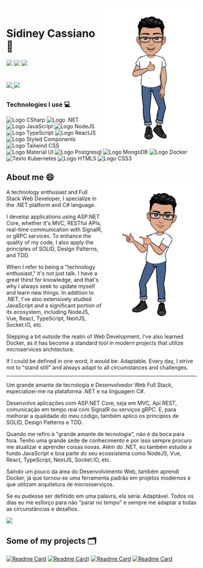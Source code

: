 <img align="right" width="250px" style="margin-top:-20px" src="https://github.com/sidyjw/sidyjw/blob/main/assets/photo_2022-01-03_17-49-34-removebg-preview.png">

<div dsplay="inline-block">
 
  <h1 align="left">Sidiney Cassiano 👋</h1>
  
  <a href="https://www.linkedin.com/in/sidiney-cassiano" target="_blank"><img src="https://img.shields.io/badge/-LinkedIn-%230077B5?style=for-the-badge&logo=linkedin&logoColor=white" target="_blank"></a> 
  <a href="https://instagram.com/sidy.dev" target="_blank"><img src="https://img.shields.io/badge/-Instagram-%23E4405F?style=for-the-badge&logo=instagram&logoColor=white" target="_blank"></a>
  <a href = "mailto:sidineysilva1@gmail.com"><img src="https://img.shields.io/badge/-Gmail-%23333?style=for-the-badge&logo=gmail&logoColor=white" target="_blank"></a>
   <h1></h1>
 <p align="left">
  <a href="https://github.com/sidyjw">
    <img height="180em" src="https://github-readme-stats.vercel.app/api/top-langs/?username=sidyjw&layout=compact&langs_count=7&theme=dracula"/>
    <img height="180em" src="https://github-readme-stats.vercel.app/api?username=sidyjw&hide=contribs,stars&show_icons=true&theme=dracula&include_all_commits=true&count_private=true"/>
  </a>
</p>
</div>

##

### Technologies I use 💻
 
 ![Logo CSharp](https://img.shields.io/badge/C%23-239120?style=for-the-badge&logo=c-sharp&logoColor=white)
 ![Logo .NET](https://img.shields.io/badge/.NET-5C2D91?style=for-the-badge&logo=.net&logoColor=white)
 ![Logo JavaScript](https://img.shields.io/badge/JavaScript-F7DF1E?style=for-the-badge&logo=javascript&logoColor=black)
 ![Logo NodeJS](https://img.shields.io/badge/Node.js-43853D?style=for-the-badge&logo=node.js&logoColor=white)
 ![Logo TypeScript](https://img.shields.io/badge/TypeScript-007ACC?style=for-the-badge&logo=typescript&logoColor=white)
 ![Logo ReactJS](https://img.shields.io/badge/React-20232A?style=for-the-badge&logo=react&logoColor=61DAFB)
 ![Logo Styled Components](https://img.shields.io/badge/styled--components-DB7093?style=for-the-badge&logo=styled-components&logoColor=white)
 ![Logo Tailwind CSS](https://img.shields.io/badge/Tailwind_CSS-38B2AC?style=for-the-badge&logo=tailwind-css&logoColor=white)
 ![Logo Material UI](https://img.shields.io/badge/Material--UI-0081CB?style=for-the-badge&logo=material-ui&logoColor=white)
 ![Logo Postgresql](https://img.shields.io/badge/PostgreSQL-316192?style=for-the-badge&logo=postgresql&logoColor=white)
 ![Logo MongoDB](https://img.shields.io/badge/MongoDB-4EA94B?style=for-the-badge&logo=mongodb&logoColor=whit)
 ![Logo Docker](https://badgen.net/badge/icon/docker?icon=docker&label&scale=1.4)
 ![Texto Kubernetes](https://badgen.net/badge/icon/kubernetes?icon=kubernetes&label&scale=1.4)
 ![Logo HTML5](https://img.shields.io/badge/HTML5-E34F26?style=for-the-badge&logo=html5&logoColor=white)
 ![Logo CSS3](https://img.shields.io/badge/CSS3-1572B6?style=for-the-badge&logo=css3&logoColor=white)

## About me 😄
<img align="right" width="250px" style="margin-top:-20px" src="https://github.com/sidyjw/sidyjw/blob/main/assets/photo_2022-01-03_17-49-29-removebg-preview.png">

<div display="inline-block">
 <p>A technology enthusiast and Full Stack Web Developer, I specialize in the .NET platform and C# language.</p>

 <p>I develop applications using ASP.NET Core, whether it's MVC, RESTful APIs, real-time communication with SignalR, or gRPC services. To enhance the quality of my code, I also apply the principles of SOLID, Design Patterns, and TDD.</p>
 
 <p>When I refer to being a "technology enthusiast," it's not just talk. I have a great thirst for knowledge, and that's why I always seek to update myself and learn new things. In addition to .NET, I've also extensively studied JavaScript and a significant portion of its ecosystem, including NodeJS, Vue, React, TypeScript, NextJS, Socket.IO, etc.</p>

 <p>Stepping a bit outside the realm of Web Development, I've also learned Docker, as it has become a standard tool in modern projects that utilize microservices architecture.</p> 

 <p>If I could be defined in one word, it would be: Adaptable. Every day, I strive not to "stand still" and always adapt to all circumstances and challenges.</p>

</div>
<hr />
<div display="inline-block">
 <p>Um grande amante de tecnologia e Desenvolvedor Web Full Stack, especializei-me na plataforma .NET e na linguagem C#.</p>

 <p>Desenvolvo aplicações com ASP.NET Core, seja em MVC, Api REST, comunicação em tempo real com SignalR ou serviços gRPC. E, para melhorar a qualidade do meu código, também aplico os princípios de SOLID, Design Patterns e TDD.</p>
 
 <p>Quando me refiro à "grande amante de tecnologia", não é da boca para fora. Tenho uma grande sede de conhecimento e por isso sempre procuro me atualizar e aprender coisas novas. Além do .NET, eu também estudei a fundo JavaScript e boa parte do seu ecossistema como NodeJS, Vue, React, TypeScript, NextJS, Socket.IO, etc.</p>

 <p>Saindo um pouco da área do Desenvolvimento Web, também aprendi Docker, já que tornou-se uma ferramenta padrão em projetos modernos e que utilizam arquitetura de microsserviços.</p> 

 <p>Se eu pudesse ser definido em uma palavra, ela seria: Adaptável. Todos os dias eu me esforço para não "parar no tempo" e sempre me adaptar a todas as circunstâncias e desafios.</p>

</div>


<p align="left">
  <img src="https://github.com/sidyjw/sidyjw/blob/output/github-contribution-grid-snake.svg" />
</p>

## Some of my projects 🗂

[![Readme Card](https://github-readme-stats.vercel.app/api/pin/?username=sidyjw&repo=virtual_store_microservices&show_owner=true)](https://github.com/sidyjw/virtual_store_microservices)
[![Readme Card](https://github-readme-stats.vercel.app/api/pin/?username=sidyjw&repo=react-next-boilerplate&show_owner=true)](https://github.com/sidyjw/CovidDailyCases))
[![Readme Card](https://github-readme-stats.vercel.app/api/pin/?username=sidyjw&repo=reactivities-api&show_owner=true)](https://github.com/sidyjw/reactivities-api)
[![Readme Card](https://github-readme-stats.vercel.app/api/pin/?username=sidyjw&repo=dogs&show_owner=true)](https://github.com/sidyjw/dogs)
